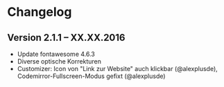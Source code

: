 Changelog
=========

Version 2.1.1 – XX.XX.2016
--------------------------

* Update fontawesome 4.6.3
* Diverse optische Korrekturen
* Customizer: Icon von "Link zur Website" auch klickbar (@alexplusde), Codemirror-Fullscreen-Modus gefixt (@alexplusde)
